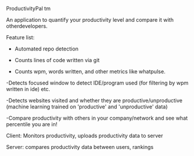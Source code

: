 ProductivityPal tm

An application to quantify your productivity level and compare it with otherdevelopers.


Feature list:
- Automated repo detection

- Counts lines of code written via git

- Counts wpm, words written, and other metrics like whatpulse.

-Detects focused window to detect IDE/program used 
(for filtering by wpm written in ide) etc.

-Detects websites visited and whether they are productive/unproductive
(machine learning trained on 'productive' and 'unproductive' data)

-Compare productivity with others in your company/network and see 
what percentile you are in!


Client:
Monitors productivity, uploads productivity data to server

Server:
compares productivity data between users, rankings
